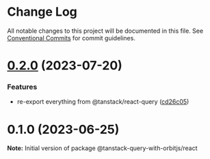 # Change Log

All notable changes to this project will be documented in this file.
See [Conventional Commits](https://conventionalcommits.org) for commit guidelines.

# [0.2.0](https://github.com/DanielGiljam/tanstack-query-with-orbitjs/compare/@tanstack-query-with-orbitjs/react@0.1.0...@tanstack-query-with-orbitjs/react@0.2.0) (2023-07-20)

### Features

-   re-export everything from @tanstack/react-query ([cd26c05](https://github.com/DanielGiljam/tanstack-query-with-orbitjs/commit/cd26c05b7dbc75770ffca5a74d63ead35c90a7f3))

# 0.1.0 (2023-06-25)

**Note:** Initial version of package @tanstack-query-with-orbitjs/react
